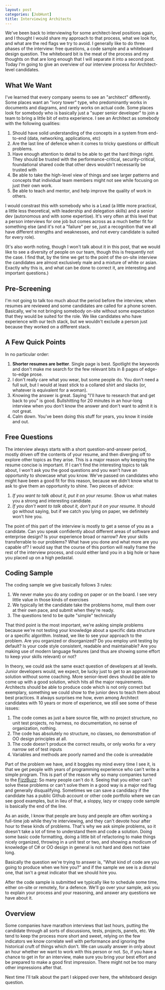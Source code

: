 ```yaml
---
layout: post
categories: [JobHunt]
title: Interviewing Architects
---
```


We've been back to interviewing for some architect-level positions again, and I thought I would share my approach to that process, what we look for, and what are the red flags we try to avoid. I generally like to do three phases of the interview: free questions, a code sample and a whiteboard design question. The whiteboard bit is the meat of the process and my thoughts on that are long enough that I will separate it into a second post. Today I'm going to give an overview of our interview process for Architect-level candidates.

## What We Want

I've learned that every company seems to see an "architect" differently. Some places want an "ivory tower" type, who predominantly works in documents and diagrams, and rarely works on actual code. Some places look for somebody who is basically just a "super senior developer" to join a team to bring a little bit of extra experience. I see an Architect as somebody with the following qualities:

1. Should have solid understanding of the concepts in a system from end-to-end (data, networking, applications, etc)
1. Are the last line of defence when it comes to tricky questions or difficult problems.
1. Have enough attention to detail to be able to get the hard things right. They should be trusted with the performance-critical, security-critical, foundational shared code that other devs wouldn't necessarily be trusted with
1. Be able to take the high-level view of things and see larger patterns and concepts that individual team members might not see while focusing on just their own work.
1. Be able to teach and mentor, and help improve the quality of work in others.

I would constrast this with somebody who is a Lead (a little more practical, a little less theoretical, with leadership and delegation skills) and a senior dev (autonomous and with some expertise). It's very often at this level that a person interviews for one job but comes across as a much better fit for something else (and it's not a "failure" per se, just a recognition that we all have different strengths and weaknesses, and not every candidate is suited for every role).

(It's also worth noting, though I won't talk about it in this post, that we would like to see a diversity of people on our team, though this is frequently not the case. I find that, by the time we get to the point of the on-site interview the candidates are almost exclusively male and a mixture of white or asian. Exactly why this is, and what can be done to correct it, are interesting and important questions.)

## Pre-Screening

I'm not going to talk too much about the period before the interview, when resumes are reviewed and some candidates are called for a phone screen. Basically, we're not bringing somebody on-site without some expectation that they would be suited for the role. We like candidates who have experience with our tech stack, but we wouldn't exclude a person just because they worked on a different stack.

## A Few Quick Points

In no particular order:

1. **Shorter resumes are better**. Single page is best. Spotlight the keywords and don't make me search for the few relevant bits in 8 pages of edge-to-edge prose.
1. I don't really care what you wear, but some people do. You don't need a full suit, but I would at least stick to a collared shirt and slacks (or, whatever is equivalent for a woman).
1. Knowing the answer is great. Saying "I'll have to research that and get back to you" is good. Bullshitting for 20 minutes in an hour-long interview when you don't know the answer and don't want to admit it is not great.
1. Calm down. You've been doing this stuff for years, you know it inside and out.

## Free Questions

The interview always starts with a short question-and-answer period, mostly driven off the contents of your resume, and then diverging off to explore other topics as they arise. This is a major reason why keeping the resume concise is important. If I can't find the interesting topics to talk about, I won't ask you the good questions and you wan't have an opportunity to showcase what you know. We've passed on candidates who might have been a good fit for this reason, because we didn't know what to ask to give them an opportunity to shine. Two pieces of advice:

1. *If you want to talk about it, put it on your resume*. Show us what makes you a strong and interesting candidate.
1. *If you don't want to talk about it, don't put it on your resume*. It should go without saying, but if we catch you lying on paper, we definitely won't hire you.

The point of this part of the interview is mostly to get a sense of you as a candidate. Can you speak confidently about different areas of software and enterprise design? Is your experience broad or narrow? Are your skills transferrable to our problems? What have you done and what more are you capable of? I would say that the course of this portion will really frame the rest of the interview process, and could either land you in a big hole or have you placed up on a high pedastal.

## Coding Sample

The coding sample we give basically follows 3 rules:

1. We never make you do any coding on paper or on the board. I see very little value in those kinds of exercises
1. We typically let the candidate take the problems home, mull them over at their own pace, and submit when they're ready.
1. The questions tend to be quite "simple" technically

That third point is the most important, we're asking simple problems because we're not testing your knowledge about a specific data structure or a specific algorithm. Instead, we like to see your approach to the problem. Are you organized or disorganized? Do you employ unit testing by default? Is your code style consistent, readable and maintainable? Are you making use of modern language features (and thus are showing some effort to keep your skills relevant) or not?

In theory, we could ask the same exact question of developers at all levels. Junior developers would, we expect, be lucky just to get to an approximate solution without some coaching. More senior-level devs should be able to come up with a good solution, which hits all the major requirements. Architects should be able to produce code which is not only correct but exemplary, something we could show to the junior devs to teach them about best practices. It always surprises me how, even among Architect candidates with 10 years or more of experience, we still see some of these issues:

1. The code comes as just a bare source file, with no project structure, no unit test projects, no harness, no documentation, no sense of organization, nothing.
1. The code has absolutely no structure, no classes, no demonstration of OO design principles at all.
1. The code doesn't produce the correct results, or only works for a very narrow set of test inputs
1. Variables and methods are poorly named and the code is unreadable

Part of the problem we have, and it boggles my mind every time I see it, is that we get people with years of programming experience who can't write a simple program. This is part of the reason why so many companies turned to the [FizzBuzz](http://wiki.c2.com/?FizzBuzzTest): So many people can't do it. Seeing that you either can't solve these problems or can't solve them in a good way is a major red flag and generally disqualifying. Sometimes we can save a candidacy if the candidate has a public Github account or other code portfolio where we can see good examples, but in lieu of that, a sloppy, lazy or crappy code sample is basically the end of the line.

As an aside, I know that people are busy and people are often working a full-time job while they're interviewing, and they can't devote hour after hour to these kinds of problems. That's why we ask simple problems, so it doesn't take a lot of time to understand them and code a solution. Doing some basic code formatting, doing a little bit of refactoring to make things nicely organized, throwing in a unit test or two, and showing a modicum of knowledge of C# or OO design in general is not hard and does not take long.

Basically the question we're trying to answer is, "What kind of code are you going to produce when we hire you?" and if the sample we see is a dismal one, that isn't a great indicator that we should hire you.

After the code sample is submitted we typically like to schedule some time, either on-site or remotely, for a defence. We'll go over your sample, ask you to explain your process and your reasoning, and answer any questions we have about it.

## Overview

Some companies have marathon interviews that last hours, putting the candidate through all sorts of discussions, tests, projects, panels, etc. We tend to keep the process more short and sweet, relying on the few indicators we know correlate well with performance and ignoring the historical cruft of things which don't. We can usually answer in only about an hour whether we want to work with this person or not. So, if you have a chance to get in for an interview, make sure you bring your best effort and be prepared to make a good first impression. There might not be too many other impressions after that.

Next time I'll talk about the part I skipped over here, the whiteboard design question.


